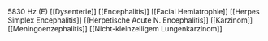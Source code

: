 5830 Hz (E)
[[Dysenterie]]
[[Encephalitis]]
[[Facial Hemiatrophie]]
[[Herpes Simplex Encephalitis]]
[[Herpetische Acute N. Encephalitis]]
[[Karzinom]]
[[Meningoenzephalitis]]
[[Nicht-kleinzelligem Lungenkarzinom]]